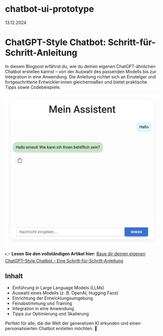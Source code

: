 # chatbot-ui-prototype
13.12.2024

# ChatGPT-Style Chatbot: Schritt-für-Schritt-Anleitung

In diesem Blogpost erfährst du, wie du deinen eigenen ChatGPT-ähnlichen Chatbot erstellen kannst – von der Auswahl des passenden Modells bis zur Integration in eine Anwendung. Die Anleitung richtet sich an Einsteiger und fortgeschrittene Entwickler:innen gleichermaßen und bietet praktische Tipps sowie Codebeispiele.

![Vorschau des Chatbots](./images/chatbot-preview.png)

👉 **Lesen Sie den vollständigen Artikel hier:** [Baue dir deinen eigenen ChatGPT-Style Chatbot – Eine Schritt-für-Schritt-Anleitung](https://enricobunde.wordpress.com/2024/12/13/baue-dir-deinen-eigenen-chatgpt-style-chatbot-eine-schritt-fur-schritt-anleitung/)

## Inhalt
- Einführung in Large Language Models (LLMs)
- Auswahl eines Modells (z. B. OpenAI, Hugging Face)
- Einrichtung der Entwicklungsumgebung
- Feinabstimmung und Training
- Integration in eine Anwendung
- Tipps zur Optimierung und Skalierung

Perfekt für alle, die die Welt der generativen KI erkunden und einen personalisierten Chatbot erstellen möchten. 🚀
